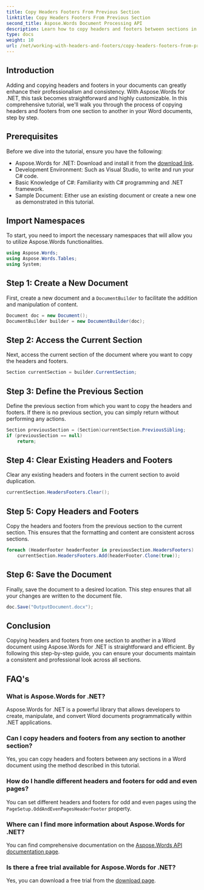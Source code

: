 ```yaml
---
title: Copy Headers Footers From Previous Section
linktitle: Copy Headers Footers From Previous Section
second_title: Aspose.Words Document Processing API
description: Learn how to copy headers and footers between sections in Word documents using Aspose.Words for .NET. This detailed guide ensures consistency and professionalism.
type: docs
weight: 10
url: /net/working-with-headers-and-footers/copy-headers-footers-from-previous-section/
---
```

## Introduction

Adding and copying headers and footers in your documents can greatly enhance their professionalism and consistency. With Aspose.Words for .NET, this task becomes straightforward and highly customizable. In this comprehensive tutorial, we'll walk you through the process of copying headers and footers from one section to another in your Word documents, step by step.

## Prerequisites

Before we dive into the tutorial, ensure you have the following:

- Aspose.Words for .NET: Download and install it from the [download link](https://releases.aspose.com/words/net/).
- Development Environment: Such as Visual Studio, to write and run your C# code.
- Basic Knowledge of C#: Familiarity with C# programming and .NET framework.
- Sample Document: Either use an existing document or create a new one as demonstrated in this tutorial.

## Import Namespaces

To start, you need to import the necessary namespaces that will allow you to utilize Aspose.Words functionalities.

```csharp
using Aspose.Words;
using Aspose.Words.Tables;
using System;
```

## Step 1: Create a New Document

First, create a new document and a `DocumentBuilder` to facilitate the addition and manipulation of content.

```csharp
Document doc = new Document();
DocumentBuilder builder = new DocumentBuilder(doc);
```

## Step 2: Access the Current Section

Next, access the current section of the document where you want to copy the headers and footers.

```csharp
Section currentSection = builder.CurrentSection;
```

## Step 3: Define the Previous Section

Define the previous section from which you want to copy the headers and footers. If there is no previous section, you can simply return without performing any actions.

```csharp
Section previousSection = (Section)currentSection.PreviousSibling;
if (previousSection == null)
    return;
```

## Step 4: Clear Existing Headers and Footers

Clear any existing headers and footers in the current section to avoid duplication.

```csharp
currentSection.HeadersFooters.Clear();
```

## Step 5: Copy Headers and Footers

Copy the headers and footers from the previous section to the current section. This ensures that the formatting and content are consistent across sections.

```csharp
foreach (HeaderFooter headerFooter in previousSection.HeadersFooters)
    currentSection.HeadersFooters.Add(headerFooter.Clone(true));
```

## Step 6: Save the Document

Finally, save the document to a desired location. This step ensures that all your changes are written to the document file.

```csharp
doc.Save("OutputDocument.docx");
```

## Conclusion

Copying headers and footers from one section to another in a Word document using Aspose.Words for .NET is straightforward and efficient. By following this step-by-step guide, you can ensure your documents maintain a consistent and professional look across all sections.

## FAQ's

### What is Aspose.Words for .NET?

Aspose.Words for .NET is a powerful library that allows developers to create, manipulate, and convert Word documents programmatically within .NET applications.

### Can I copy headers and footers from any section to another section?

Yes, you can copy headers and footers between any sections in a Word document using the method described in this tutorial.

### How do I handle different headers and footers for odd and even pages?

You can set different headers and footers for odd and even pages using the `PageSetup.OddAndEvenPagesHeaderFooter` property.

### Where can I find more information about Aspose.Words for .NET?

You can find comprehensive documentation on the [Aspose.Words API documentation page](https://reference.aspose.com/words/net/).

### Is there a free trial available for Aspose.Words for .NET?

Yes, you can download a free trial from the [download page](https://releases.aspose.com/).
